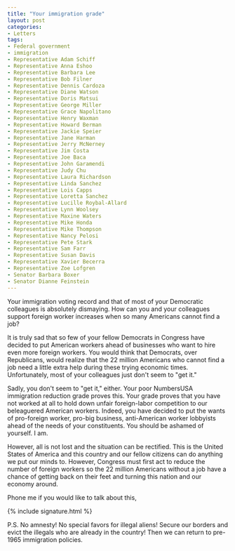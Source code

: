 ```yaml
---
title: "Your immigration grade"
layout: post
categories:
- Letters
tags:
- Federal government
- immigration
- Representative Adam Schiff
- Representative Anna Eshoo
- Representative Barbara Lee
- Representative Bob Filner
- Representative Dennis Cardoza
- Representative Diane Watson
- Representative Doris Matsui
- Representative George Miller
- Representative Grace Napolitano
- Representative Henry Waxman
- Representative Howard Berman
- Representative Jackie Speier
- Representative Jane Harman
- Representative Jerry McNerney
- Representative Jim Costa
- Representative Joe Baca
- Representative John Garamendi
- Representative Judy Chu
- Representative Laura Richardson
- Representative Linda Sanchez
- Representative Lois Capps
- Representative Loretta Sanchez
- Representative Lucille Roybal-Allard
- Representative Lynn Woolsey
- Representative Maxine Waters
- Representative Mike Honda
- Representative Mike Thompson
- Representative Nancy Pelosi
- Representative Pete Stark
- Representative Sam Farr
- Representative Susan Davis
- Representative Xavier Becerra
- Representative Zoe Lofgren
- Senator Barbara Boxer
- Senator Dianne Feinstein
---
```


Your immigration voting record and that of most of your Democratic colleagues is absolutely dismaying. How can you and your colleagues support foreign worker increases when so many Americans cannot find a job?

It is truly sad that so few of your fellow Democrats in Congress have decided to put American workers ahead of businesses who want to hire even more foreign workers. You would think that Democrats, over Republicans, would realize that the 22 million Americans who cannot find a job need a little extra help during these trying economic times. Unfortunately, most of your colleagues just don't seem to "get it."

Sadly, you don't seem to "get it," either. Your poor NumbersUSA immigration reduction grade proves this. Your grade proves that you have not worked at all to hold down unfair foreign-labor competition to our beleaguered American workers. Indeed, you have decided to put the wants of pro-foreign worker, pro-big business, anti-American worker lobbyists ahead of the needs of your constituents. You should be ashamed of yourself. I am.

However, all is not lost and the situation can be rectified. This is the United States of America and this country and our fellow citizens can do anything we put our minds to. However, Congress must first act to reduce the number of foreign workers so the 22 million Americans without a job have a chance of getting back on their feet and turning this nation and our economy around.

Phone me if you would like to talk about this,

{% include signature.html %}

P.S. No amnesty! No special favors for illegal aliens! Secure our borders and evict the illegals who are already in the country! Then we can return to pre-1965 immigration policies.